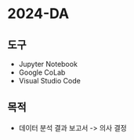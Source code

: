 # 2024-DA
## 도구
- Jupyter Notebook
- Google CoLab
- Visual Studio Code
## 목적
- 데이터 분석 결과 보고서 -> 의사 결정
